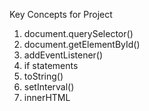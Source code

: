 Key Concepts for Project
1. document.querySelector()
2. document.getElementById()
3. addEventListener()
4. if statements
5. toString()
6. setInterval()
7. innerHTML